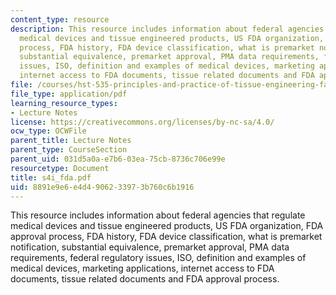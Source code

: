```yaml
---
content_type: resource
description: This resource includes information about federal agencies that regulate
  medical devices and tissue engineered products, US FDA organization, FDA approval
  process, FDA history, FDA device classification, what is premarket notification,
  substantial equivalence, premarket approval, PMA data requirements, federal regulatory
  issues, ISO, definition and examples of medical devices, marketing applications,
  internet access to FDA documents, tissue related documents and FDA approval process.
file: /courses/hst-535-principles-and-practice-of-tissue-engineering-fall-2004/8891e9e6e4d4906233973b760c6b1916_s4i_fda.pdf
file_type: application/pdf
learning_resource_types:
- Lecture Notes
license: https://creativecommons.org/licenses/by-nc-sa/4.0/
ocw_type: OCWFile
parent_title: Lecture Notes
parent_type: CourseSection
parent_uid: 031d5a0a-e7b6-03ea-75cb-8736c706e99e
resourcetype: Document
title: s4i_fda.pdf
uid: 8891e9e6-e4d4-9062-3397-3b760c6b1916
---
```

This resource includes information about federal agencies that regulate medical devices and tissue engineered products, US FDA organization, FDA approval process, FDA history, FDA device classification, what is premarket notification, substantial equivalence, premarket approval, PMA data requirements, federal regulatory issues, ISO, definition and examples of medical devices, marketing applications, internet access to FDA documents, tissue related documents and FDA approval process.